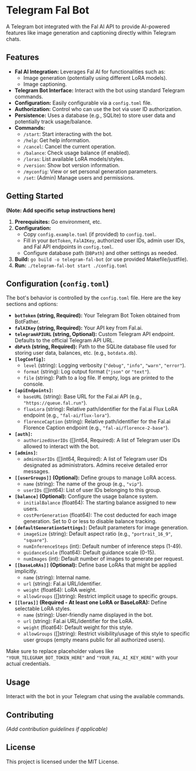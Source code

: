 # Telegram Fal Bot

A Telegram bot integrated with the Fal AI API to provide AI-powered features like image generation and captioning directly within Telegram chats.

## Features

*   **Fal AI Integration:** Leverages Fal AI for functionalities such as:
    *   Image generation (potentially using different LoRA models).
    *   Image captioning.
*   **Telegram Bot Interface:** Interact with the bot using standard Telegram commands.
*   **Configuration:** Easily configurable via a `config.toml` file.
*   **Authorization:** Control who can use the bot via user ID authorization.
*   **Persistence:** Uses a database (e.g., SQLite) to store user data and potentially track usage/balance.
*   **Commands:**
    *   `/start`: Start interacting with the bot.
    *   `/help`: Get help information.
    *   `/cancel`: Cancel the current operation.
    *   `/balance`: Check usage balance (if enabled).
    *   `/loras`: List available LoRA models/styles.
    *   `/version`: Show bot version information.
    *   `/myconfig`: View or set personal generation parameters.
    *   `/set`: (Admin) Manage users and permissions.

## Getting Started

**(Note: Add specific setup instructions here)**

1.  **Prerequisites:** Go environment, etc.
2.  **Configuration:**
    *   Copy `config.example.toml` (if provided) to `config.toml`.
    *   Fill in your `BotToken`, `FalAIKey`, authorized user IDs, admin user IDs, and Fal API endpoints in `config.toml`.
    *   Configure database path (`DBPath`) and other settings as needed.
3.  **Build:** `go build -o telegram-fal-bot` (or use provided Makefile/justfile).
4.  **Run:** `./telegram-fal-bot start ./config.toml`

## Configuration (`config.toml`)

The bot's behavior is controlled by the `config.toml` file. Here are the key sections and options:

*   **`botToken` (string, Required):** Your Telegram Bot Token obtained from BotFather.
*   **`falAIKey` (string, Required):** Your API key from Fal.ai.
*   **`telegramAPIURL` (string, Optional):** Custom Telegram API endpoint. Defaults to the official Telegram API URL.
*   **`dbPath` (string, Required):** Path to the SQLite database file used for storing user data, balances, etc. (e.g., `botdata.db`).
*   **`[logConfig]`:**
    *   `level` (string): Logging verbosity (`"debug"`, `"info"`, `"warn"`, `"error"`).
    *   `format` (string): Log output format (`"json"` or `"text"`).
    *   `file` (string): Path to a log file. If empty, logs are printed to the console.
*   **`[apiEndpoints]`:**
    *   `baseURL` (string): Base URL for the Fal.ai API (e.g., `"https://queue.fal.run"`).
    *   `fluxLora` (string): Relative path/identifier for the Fal.ai Flux LoRA endpoint (e.g., `"fal-ai/flux-lora"`).
    *   `florenceCaption` (string): Relative path/identifier for the Fal.ai Florence Caption endpoint (e.g., `"fal-ai/florence-2-base"`).
*   **`[auth]`:**
    *   `authorizedUserIDs` ([]int64, Required): A list of Telegram user IDs allowed to interact with the bot.
*   **`[admins]`:**
    *   `adminUserIDs` ([]int64, Required): A list of Telegram user IDs designated as administrators. Admins receive detailed error messages.
*   **`[[userGroups]]` (Optional):** Define groups to manage LoRA access.
    *   `name` (string): The name of the group (e.g., `"vip"`).
    *   `userIDs` ([]int64): List of user IDs belonging to this group.
*   **`[balance]` (Optional):** Configure the usage balance system.
    *   `initialBalance` (float64): The starting balance assigned to new users.
    *   `costPerGeneration` (float64): The cost deducted for each image generation. Set to 0 or less to disable balance tracking.
*   **`[defaultGenerationSettings]`:** Default parameters for image generation.
    *   `imageSize` (string): Default aspect ratio (e.g., `"portrait_16_9"`, `"square"`).
    *   `numInferenceSteps` (int): Default number of inference steps (1-49).
    *   `guidanceScale` (float64): Default guidance scale (0-15).
    *   `numImages` (int): Default number of images to generate per request.
*   **`[[baseLoRAs]]` (Optional):** Define base LoRAs that might be applied implicitly.
    *   `name` (string): Internal name.
    *   `url` (string): Fal.ai URL/identifier.
    *   `weight` (float64): LoRA weight.
    *   `allowGroups` ([]string): Restrict implicit usage to specific groups.
*   **`[[loras]]` (Required - At least one LoRA or BaseLoRA):** Define selectable LoRA styles.
    *   `name` (string): User-friendly name displayed in the bot.
    *   `url` (string): Fal.ai URL/identifier for the LoRA.
    *   `weight` (float64): Default weight for this style.
    *   `allowGroups` ([]string): Restrict visibility/usage of this style to specific user groups (empty means public for all authorized users).

Make sure to replace placeholder values like `"YOUR_TELEGRAM_BOT_TOKEN_HERE"` and `"YOUR_FAL_AI_KEY_HERE"` with your actual credentials.

## Usage

Interact with the bot in your Telegram chat using the available commands.

## Contributing

*(Add contribution guidelines if applicable)*

## License

This project is licensed under the MIT License.
